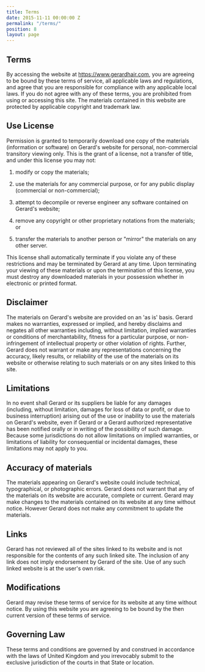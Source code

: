 ```yaml
---
title: Terms
date: 2015-11-11 00:00:00 Z
permalink: "/terms/"
position: 8
layout: page
---
```


## Terms

By accessing the website at https://www.gerardhair.com, you are agreeing to be bound by these terms of service, all applicable laws and regulations, and agree that you are responsible for compliance with any applicable local laws. If you do not agree with any of these terms, you are prohibited from using or accessing this site. The materials contained in this website are protected by applicable copyright and trademark law.

## Use License

Permission is granted to temporarily download one copy of the materials (information or software) on Gerard's website for personal, non-commercial transitory viewing only. This is the grant of a license, not a transfer of title, and under this license you may not:

1. modify or copy the materials;

2. use the materials for any commercial purpose, or for any public display (commercial or non-commercial);

3. attempt to decompile or reverse engineer any software contained on Gerard's website;

4. remove any copyright or other proprietary notations from the materials; or

5. transfer the materials to another person or "mirror" the materials on any other server.

This license shall automatically terminate if you violate any of these restrictions and may be terminated by Gerard at any time. Upon terminating your viewing of these materials or upon the termination of this license, you must destroy any downloaded materials in your possession whether in electronic or printed format.

## Disclaimer

The materials on Gerard's website are provided on an 'as is' basis. Gerard makes no warranties, expressed or implied, and hereby disclaims and negates all other warranties including, without limitation, implied warranties or conditions of merchantability, fitness for a particular purpose, or non-infringement of intellectual property or other violation of rights.
Further, Gerard does not warrant or make any representations concerning the accuracy, likely results, or reliability of the use of the materials on its website or otherwise relating to such materials or on any sites linked to this site.

## Limitations

In no event shall Gerard or its suppliers be liable for any damages (including, without limitation, damages for loss of data or profit, or due to business interruption) arising out of the use or inability to use the materials on Gerard's website, even if Gerard or a Gerard authorized representative has been notified orally or in writing of the possibility of such damage. Because some jurisdictions do not allow limitations on implied warranties, or limitations of liability for consequential or incidental damages, these limitations may not apply to you.

## Accuracy of materials

The materials appearing on Gerard's website could include technical, typographical, or photographic errors. Gerard does not warrant that any of the materials on its website are accurate, complete or current. Gerard may make changes to the materials contained on its website at any time without notice. However Gerard does not make any commitment to update the materials.

## Links

Gerard has not reviewed all of the sites linked to its website and is not responsible for the contents of any such linked site. The inclusion of any link does not imply endorsement by Gerard of the site. Use of any such linked website is at the user's own risk.

## Modifications

Gerard may revise these terms of service for its website at any time without notice. By using this website you are agreeing to be bound by the then current version of these terms of service.

## Governing Law

These terms and conditions are governed by and construed in accordance with the laws of United Kingdom and you irrevocably submit to the exclusive jurisdiction of the courts in that State or location.